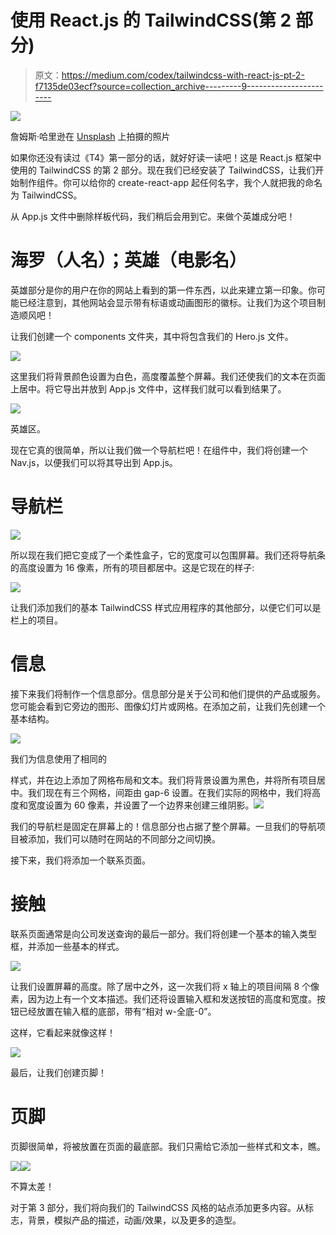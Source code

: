# 使用 React.js 的 TailwindCSS(第 2 部分)

> 原文：<https://medium.com/codex/tailwindcss-with-react-js-pt-2-f7135de03ecf?source=collection_archive---------9----------------------->

![](img/36e09ec4291ad1a12c3826b6e6aa025f.png)

詹姆斯·哈里逊在 [Unsplash](https://unsplash.com?utm_source=medium&utm_medium=referral) 上拍摄的照片

如果你还没有读过《T4》第一部分的话，就好好读一读吧！这是 React.js 框架中使用的 TailwindCSS 的第 2 部分。现在我们已经安装了 TailwindCSS，让我们开始制作组件。你可以给你的 create-react-app 起任何名字，我个人就把我的命名为 TailwindCSS。

从 App.js 文件中删除样板代码，我们稍后会用到它。来做个英雄成分吧！

# 海罗（人名）；英雄（电影名）

英雄部分是你的用户在你的网站上看到的第一件东西，以此来建立第一印象。你可能已经注意到，其他网站会显示带有标语或动画图形的徽标。让我们为这个项目制造顺风吧！

让我们创建一个 components 文件夹，其中将包含我们的 Hero.js 文件。

![](img/7c42cd5a6c2f5f7a65be2f6ebed952f7.png)

这里我们将背景颜色设置为白色，高度覆盖整个屏幕。我们还使我们的文本在页面上居中。将它导出并放到 App.js 文件中，这样我们就可以看到结果了。

![](img/9268674e196baeed6b33c98dc6b35c40.png)

英雄区。

现在它真的很简单，所以让我们做一个导航栏吧！在组件中，我们将创建一个 Nav.js，以便我们可以将其导出到 App.js。

# 导航栏

![](img/7df4ff7e223f9035323076d646908cd3.png)

所以现在我们把它变成了一个柔性盒子，它的宽度可以包围屏幕。我们还将导航条的高度设置为 16 像素，所有的项目都居中。这是它现在的样子:

![](img/b24d410f143820031664586a6a187bd5.png)

让我们添加我们的基本 TailwindCSS 样式应用程序的其他部分，以便它们可以是栏上的项目。

# 信息

接下来我们将制作一个信息部分。信息部分是关于公司和他们提供的产品或服务。您可能会看到它旁边的图形、图像幻灯片或网格。在添加之前，让我们先创建一个基本结构。

![](img/cce6edb2028fe589f890525ca8e15b7e.png)

我们为信息使用了相同的

样式，并在边上添加了网格布局和文本。我们将背景设置为黑色，并将所有项目居中。我们现在有三个网格，间距由 gap-6 设置。在我们实际的网格中，我们将高度和宽度设置为 60 像素，并设置了一个边界来创建三维阴影。![](img/bbb1493ed69badb67f9af232afc6cce1.png)

我们的导航栏是固定在屏幕上的！信息部分也占据了整个屏幕。一旦我们的导航项目被添加，我们可以随时在网站的不同部分之间切换。

接下来，我们将添加一个联系页面。

# 接触

联系页面通常是向公司发送查询的最后一部分。我们将创建一个基本的输入类型框，并添加一些基本的样式。

![](img/66ff426ad6d08d30c2975626c7269608.png)

让我们设置屏幕的高度。除了居中之外，这一次我们将 x 轴上的项目间隔 8 个像素，因为边上有一个文本描述。我们还将设置输入框和发送按钮的高度和宽度。按钮已经放置在输入框的底部，带有“相对 w-全底-0”。

这样，它看起来就像这样！

![](img/56661afda482bf47d91d248f478adf84.png)

最后，让我们创建页脚！

# 页脚

页脚很简单，将被放置在页面的最底部。我们只需给它添加一些样式和文本，瞧。

![](img/e0693af13b85c99ba88bccaefd22778f.png)![](img/32918167ea60beb3120ecf0a3d7f9e9c.png)

不算太差！

对于第 3 部分，我们将向我们的 TailwindCSS 风格的站点添加更多内容。从标志，背景，模拟产品的描述，动画/效果，以及更多的造型。